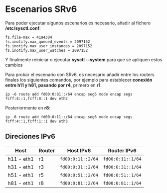 # Escenarios SRv6

Para poder ejecutar algunos escenarios es necesario, añadir al fichero **/etc/sysctl.conf**:

```
fs.file-max = 4194304
fs.inotify.max_queued_events = 2097152
fs.inotify.max_user_instances = 2097152
fs.inotify.max_user_watches = 2097152
```

Y finalmente reiniciar o ejecutar **sysctl --system** para que se apliquen estos cambios

Para probar el escenario con SRv6, es necesario añadir entre los routers finales los siguientes comandos, por ejemplo para establecer **conexión entre h11 y h81, pasando por r4**, primero en **r1**:
```
ip -6 route add fd00:0:81::/64 encap seg6 mode encap segs fcff:4::1,fcff:8::1 dev eth2
```
Posteriormente en **r8**:
```
ip -6 route add fd00:0:11::/64 encap seg6 mode encap segs fcff:4::1,fcff:1::1 dev eth3
```
## Direciones IPv6

| Host        | Router   | Host IPv6                | Router IPv6               |
|-------------|----------|--------------------------|---------------------------|
| h11 - eth1  | r1       | `fd00:0:11::2/64`        | `fd00:0:11::1/64`         |
| h31 - eth1  | r3       | `fd00:0:31::2/64`        | `fd00:0:31::1/64`         |
| h51 - eth1  | r5       | `fd00:0:51::2/64`        | `fd00:0:51::1/64`         |
| h81 - eth1  | r8       | `fd00:0:81::2/64`        | `fd00:0:81::1/64`         |


